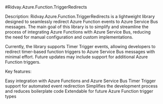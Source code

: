 #Ridvay.Azure.Function.TriggerRedirects

Description: Ridvay.Azure.Function.TriggerRedirects is a lightweight library designed to seamlessly redirect Azure Function events to Azure Service Bus messages. The main goal of this library is to simplify and streamline the process of integrating Azure Functions with Azure Service Bus, reducing the need for manual configuration and custom implementations.

Currently, the library supports Timer Trigger events, allowing developers to redirect timer-based function triggers to Azure Service Bus messages with minimal effort. Future updates may include support for additional Azure Function triggers.

Key features:

Easy integration with Azure Functions and Azure Service Bus
Timer Trigger support for automated event redirection
Simplifies the development process and reduces boilerplate code
Extendable for future Azure Function trigger types

